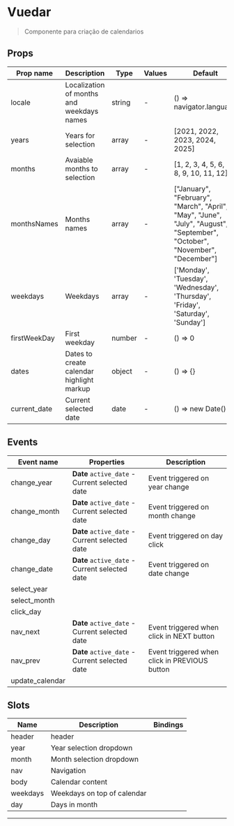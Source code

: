 # Vuedar

> Componente para criação de calendarios

## Props

| Prop name    | Description                               | Type   | Values | Default                                                                                                                    |
| ------------ | ----------------------------------------- | ------ | ------ | -------------------------------------------------------------------------------------------------------------------------- |
| locale       | Localization of months and weekdays names | string | -      | () => navigator.language                                                                                                   |
| years        | Years for selection                       | array  | -      | [2021, 2022, 2023, 2024, 2025]                                                                                             |
| months       | Avaiable months to selection              | array  | -      | [1, 2, 3, 4, 5, 6, 7, 8, 9, 10, 11, 12]                                                                                    |
| monthsNames  | Months names                              | array  | -      | ["January", "February", "March", "April", "May", "June", "July", "August", "September", "October", "November", "December"] |
| weekdays     | Weekdays                                  | array  | -      | ['Monday', 'Tuesday', 'Wednesday', 'Thursday', 'Friday', 'Saturday', 'Sunday']                                             |
| firstWeekDay | First weekday                             | number | -      | () => 0                                                                                                                    |
| dates        | Dates to create calendar highlight markup | object | -      | () => {}                                                                                                                   |
| current_date | Current selected date                     | date   | -      | () => new Date()                                                                                                           |

## Events

| Event name      | Properties                                     | Description                                   |
| --------------- | ---------------------------------------------- | --------------------------------------------- |
| change_year     | **Date** `active_date` - Current selected date | Event triggered on year change                |
| change_month    | **Date** `active_date` - Current selected date | Event triggered on month change               |
| change_day      | **Date** `active_date` - Current selected date | Event triggered on day click                  |
| change_date     | **Date** `active_date` - Current selected date | Event triggered on date change                |
| select_year     |                                                |
| select_month    |                                                |
| click_day       |                                                |
| nav_next        | **Date** `active_date` - Current selected date | Event triggered when click in NEXT button     |
| nav_prev        | **Date** `active_date` - Current selected date | Event triggered when click in PREVIOUS button |
| update_calendar |                                                |

## Slots

| Name     | Description                 | Bindings |
| -------- | --------------------------- | -------- |
| header   | header                      |          |
| year     | Year selection dropdown     |          |
| month    | Month selection dropdown    |          |
| nav      | Navigation                  |          |
| body     | Calendar content            |          |
| weekdays | Weekdays on top of calendar |          |
| day      | Days in month               |          |

---

